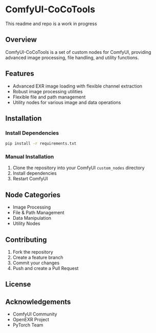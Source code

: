 # ComfyUI-CoCoTools
This readme and repo is a work in progress


## Overview
ComfyUI-CoCoTools is a set of custom nodes for ComfyUI, providing advanced image processing, file handling, and utility functions.


## Features
- Advanced EXR image loading with flexible channel extraction
- Robust image processing utilities
- Flexible file and path management
- Utility nodes for various image and data operations


## Installation


### Install Dependencies
```bash
pip install -r requirements.txt
```

### Manual Installation
1. Clone the repository into your ComfyUI `custom_nodes` directory
2. Install dependencies
3. Restart ComfyUI


## Node Categories
- Image Processing
- File & Path Management
- Data Manipulation
- Utility Nodes


## Contributing
1. Fork the repository
2. Create a feature branch
3. Commit your changes
4. Push and create a Pull Request


## License


## Acknowledgements
- ComfyUI Community
- OpenEXR Project
- PyTorch Team
